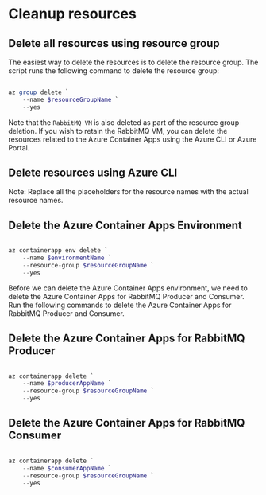 # Cleanup resources

## Delete all resources using resource group

The easiest way to delete the resources is to delete the resource group. The script runs the following command to delete the resource group:

```powershell

az group delete `
    --name $resourceGroupName `
    --yes

```

Note that the `RabbitMQ VM` is also deleted as part of the resource group deletion. If you wish to retain the RabbitMQ VM, you can delete the resources related to the Azure Container Apps using the Azure CLI or Azure Portal.

## Delete resources using Azure CLI

Note: Replace all the placeholders for the resource names with the actual resource names.

## Delete the Azure Container Apps Environment

```powershell

az containerapp env delete `
    --name $environmentName `
    --resource-group $resourceGroupName `
    --yes

```

Before we can delete the Azure Container Apps environment, we need to delete the Azure Container Apps for RabbitMQ Producer and Consumer. Run the following commands to delete the Azure Container Apps for RabbitMQ Producer and Consumer.

## Delete the Azure Container Apps for RabbitMQ Producer

```powershell

az containerapp delete `
    --name $producerAppName `
    --resource-group $resourceGroupName `
    --yes

```

## Delete the Azure Container Apps for RabbitMQ Consumer

```powershell

az containerapp delete `
    --name $consumerAppName `
    --resource-group $resourceGroupName `
    --yes

```
